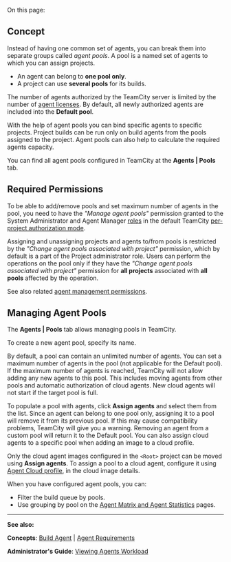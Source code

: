 [//]: # (title: Agent Pools)
[//]: # (auxiliary-id: Agent Pools)

On this page:

<tag-list of="chapter" mode="tree" depth="4"/>

## Concept

Instead of having one common set of agents, you can break them into separate groups called _agent pools_. A pool is a named set of agents to which you can assign projects.
* An agent can belong to __one pool only__.
* A project can use __several pools__ for its builds.

The number of agents authorized by the TeamCity server is limited by the number of [agent licenses](licensing-policy.md#Number+of+Agents). By default, all newly authorized agents are included into the __Default pool__. 

With the help of agent pools you can bind specific agents to specific projects. Project builds can be run only on build agents from the pools assigned to the project. Agent pools can also help to calculate the required agents capacity.

You can find all agent pools configured in TeamCity at the __Agents | Pools__ tab.

## Required Permissions

To be able to add/remove pools and set maximum number of agents in the pool, you need to have the _"Manage agent pools"_ permission granted to the System Administrator and Agent Manager [roles](role-and-permission.md) in the default TeamCity [per-project authorization mode](role-and-permission.md#Per-Project+Authorization+Mode).

Assigning and unassigning projects and agents to/from pools is restricted by the _"Change agent pools associated with project"_ permission, which by default is a part of the Project administrator role. Users can perform the operations on the pool only if they have the _"Change agent pools associated with project"_ permission for __all projects__ associated with __all pools__ affected by the operation.

See also related [agent management permissions](role-and-permission.md#Project-level+Agent+Management+Permissions).

## Managing Agent Pools

The __Agents | Pools__ tab allows managing pools in TeamCity.

To create a new agent pool, specify its name. 

By default, a pool can contain an unlimited number of agents. You can set a maximum number of agents in the pool (not applicable for the Default pool). If the maximum number of agents is reached, TeamСity will not allow adding any new agents to this pool. This includes moving agents from other pools and automatic authorization of cloud agents. New cloud agents will not start if the target pool is full. 

To populate a pool with agents, click __Assign agents__ and select them from the list. Since an agent can belong to one pool only, assigning it to a pool will remove it from its previous pool. If this may cause compatibility problems, TeamCity will give you a warning. Removing an agent from a custom pool will return it to the Default pool. You can also assign cloud agents to a specific pool when adding an image to a cloud profile.

<note>

Only the cloud agent images configured in the `<Root>` project can be moved using __Assign agents__. To assign a pool to a cloud agent, configure it using [Agent Cloud profile](agent-cloud-profile.md), in the cloud image details.
</note>

When you have configured agent pools, you can:
* Filter the build queue by pools.
* Use grouping by pool on the [Agent Matrix and Agent Statistics](viewing-agents-workload.md) pages.

__  __

__See also:__

__Concepts__: [Build Agent](build-agent.md) | [Agent Requirements](agent-requirements.md)   

__Administrator's Guide__: [Viewing Agents Workload](viewing-agents-workload.md) 